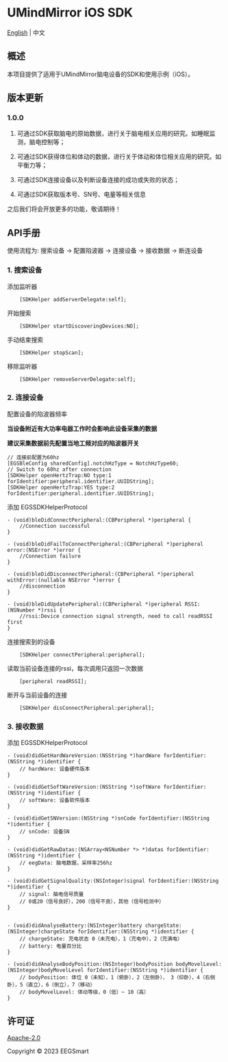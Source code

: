 # UMindMirror iOS SDK
[English](./README.md) | 中文

## 概述
本项目提供了适用于UMindMirror脑电设备的SDK和使用示例（iOS）。

## 版本更新
### **1.0.0**
1. 可通过SDK获取脑电的原始数据，进行关于脑电相关应用的研究。如睡眠监测，脑电控制等；

2. 可通过SDK获得体位和体动的数据，进行关于体动和体位相关应用的研究。如平衡力等；

3. 可通过SDK连接设备以及判断设备连接的成功或失败的状态；

4. 可通过SDK获取版本号、SN号、电量等相关信息

之后我们将会开放更多的功能，敬请期待！

## API手册
使用流程为: 搜索设备 -> 配置陷波器 -> 连接设备 -> 接收数据 -> 断连设备

### 1. 搜索设备
添加监听器
```obj-c
    [SDKHelper addServerDelegate:self];
```

开始搜索
```obj-c
    [SDKHelper startDiscoveringDevices:NO];
```

手动结束搜索
```obj-c
    [SDKHelper stopScan];
```

移除监听器
```obj-c
    [SDKHelper removeServerDelegate:self];
```

### 2. 连接设备

配置设备的陷波器频率  

**当设备附近有大功率电器工作时会影响此设备采集的数据**  

**建议采集数据前先配置当地工频对应的陷波器开关**

```obj-c
// 连接前配置为60hz
[EGSBleConfig sharedConfig].notchHzType = NotchHzType60;
// Switch to 60hz after connection
[SDKHelper openHertzTrap:NO type:1 forIdentifier:peripheral.identifier.UUIDString];
[SDKHelper openHertzTrap:YES type:2 forIdentifier:peripheral.identifier.UUIDString];
```

添加 EGSSDKHelperProtocol
```obj-c
- (void)bleDidConnectPeripheral:(CBPeripheral *)peripheral {
    //Connection successful
}

- (void)bleDidFailToConnectPeripheral:(CBPeripheral *)peripheral error:(NSError *)error {
    //Connection failure
}

- (void)bleDidDisconnectPeripheral:(CBPeripheral *)peripheral withError:(nullable NSError *)error {
    //disconnection
}

- (void)bleDidUpdatePeripheral:(CBPeripheral *)peripheral RSSI:(NSNumber *)rssi {
    //rssi:Device connection signal strength, need to call readRSSI first
}

```

连接搜索到的设备
```obj-c
    [SDKHelper connectPeripheral:peripheral];
```

读取当前设备连接的rssi，每次调用只返回一次数据
```obj-c
    [peripheral readRSSI];
```

断开与当前设备的连接
```obj-c
    [SDKHelper disConnectPeripheral:peripheral];
```


### 3. 接收数据

添加 EGSSDKHelperProtocol
```obj-c
- (void)didGetHardWareVersion:(NSString *)hardWare forIdentifier:(NSString *)identifier {
    // hardWare: 设备硬件版本
}

- (void)didGetSoftWareVersion:(NSString *)softWare forIdentifier:(NSString *)identifier {
    // softWare: 设备软件版本
}

- (void)didGetSNVersion:(NSString *)snCode forIdentifier:(NSString *)identifier {
    // snCode: 设备SN
}

- (void)didGetRawDatas:(NSArray<NSNumber *> *)datas forIdentifier:(NSString *)identifier {
    // eegData: 脑电数据，采样率256hz
}

- (void)didGetSignalQuality:(NSInteger)signal forIdentifier:(NSString *)identifier {
    // signal: 脑电信号质量
    // 0或20（信号良好），200（信号不良），其他（信号检测中）
}


- (void)didAnalyseBattery:(NSInteger)battery chargeState:(NSInteger)chargeState forIdentifier:(NSString *)identifier {
    // chargeState: 充电状态 0（未充电），1（充电中），2（充满电）
    // battery: 电量百分比
}

- (void)didAnalyseBodyPosition:(NSInteger)bodyPosition bodyMovelLevel:(NSInteger)bodyMovelLevel forIdentifier:(NSString *)identifier {
    // bodyPosition: 体位 0（未知），1（俯卧），2（左侧卧）， 3（仰卧），4（右侧卧），5（直立），6（倒立），7（移动）
    // bodyMovelLevel: 体动等级，0（低）~ 10（高）
}
```

## 许可证
[Apache-2.0](http://www.apache.org/licenses/LICENSE-2.0)

Copyright © 2023 EEGSmart
